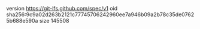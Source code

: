 version https://git-lfs.github.com/spec/v1
oid sha256:9c9a02d263b2121c77745706242960ee7a946b09a2b78c35de07625b688e590a
size 145508
